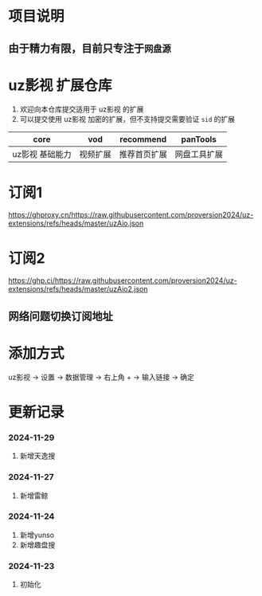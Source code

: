 # 项目说明
## 由于精力有限，目前只专注于`网盘源`


# uz影视 扩展仓库

1. 欢迎向本仓库提交适用于 uz影视 的扩展
2. 可以提交使用 uz影视 加密的扩展，但不支持提交需要验证 `sid` 的扩展

|       core       |   vod    |  recommend   |   panTools    |
| :--------------: | :------: | :----------: | :----------: |
| uz影视 基础能力 | 视频扩展 | 推荐首页扩展 | 网盘工具扩展 |

# 订阅1

https://ghproxy.cn/https://raw.githubusercontent.com/proversion2024/uz-extensions/refs/heads/master/uzAio.json
# 订阅2

https://ghp.ci/https://raw.githubusercontent.com/proversion2024/uz-extensions/refs/heads/master/uzAio2.json
## 网络问题切换订阅地址

# 添加方式

uz影视 -> 设置 -> 数据管理 -> 右上角 + -> 输入链接 -> 确定

# 更新记录
### 2024-11-29
1. 新增天逸搜

### 2024-11-27
1. 新增雷鲸

### 2024-11-24
1. 新增yunso
2. 新增趣盘搜

### 2024-11-23
1. 初始化
